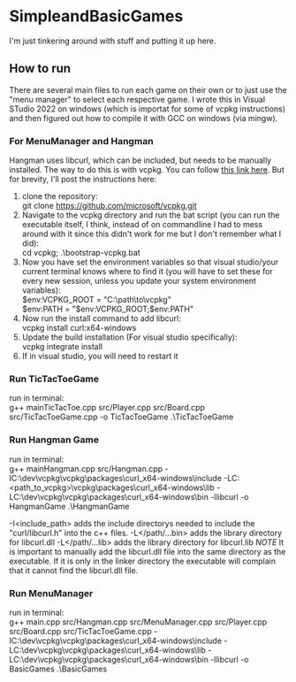 # SimpleandBasicGames
I'm just tinkering around with stuff and putting it up here.

## How to run
There are several main files to run each game on their own or to just use the "menu manager" to select each respective game.
I wrote this in Visual STudio 2022 on windows (which is importat for some of vcpkg instructions) and then figured out how to compile it with GCC on windows (via mingw).

### For MenuManager and Hangman
Hangman uses libcurl, which can be included, but needs to be manually installed. The way to do this is with vcpkg.
You can follow [this link here](https://learn.microsoft.com/en-us/vcpkg/get_started/get-started?pivots=shell-powershell#1---set-up-vcpkg).
But for brevity, I'll post the instructions here:
1. clone the repository: \
   git clone https://github.com/microsoft/vcpkg.git
3. Navigate to the vcpkg directory and run the bat script (you can run the executable itself, I think, instead of on commandline I had to mess around with it since this didn't work for me but I don't remember what I did): \
   cd vcpkg; .\bootstrap-vcpkg.bat
5. Now you have set the environment variables so that visual studio/your current terminal knows where to find it (you will have to set these for every new session, unless you update your system environment variables): \
  $env:VCPKG_ROOT = "C:\path\to\vcpkg" \
	$env:PATH = "$env:VCPKG_ROOT;$env:PATH"
6. Now run the install command to add libcurl: \
   vcpkg install curl:x64-windows
7. Update the build installation (For visual studio specifically): \
   vcpkg integrate install
8. If in visual studio, you will need to restart it

### Run TicTacToeGame
run in terminal: \
g++ mainTicTacToe.cpp src/Player.cpp src/Board.cpp src/TicTacToeGame.cpp -o TicTacToeGame
.\TicTacToeGame

### Run Hangman Game
run in terminal: \
g++ mainHangman.cpp src/Hangman.cpp -IC:\dev\vcpkg\vcpkg\packages\curl_x64-windows\include -LC:\<path_to_vcpkg>\vcpkg\packages\curl_x64-windows\lib -LC:\dev\vcpkg\vcpkg\packages\curl_x64-windows\bin -llibcurl -o HangmanGame
.\HangmanGame

-I<include_path> adds the include directorys needed to include the "curl/libcurl.h" into the c++ files.
-L</path/...bin> adds the library directory for libcurl.dll
-L</path/...lib> adds the library directory for libcurl.lib
*NOTE*
It is important to manually add the libcurl.dll file into the same directory as the executable. If it is only in the linker directory the executable will complain that it cannot find the libcurl.dll file.

### Run MenuManager
run in terminal: \
g++ main.cpp src/Hangman.cpp src/MenuManager.cpp src/Player.cpp src/Board.cpp src/TicTacToeGame.cpp -IC:\dev\vcpkg\vcpkg\packages\curl_x64-windows\include -LC:\dev\vcpkg\vcpkg\packages\curl_x64-windows\lib -LC:\dev\vcpkg\vcpkg\packages\curl_x64-windows\bin -llibcurl -o BasicGames
.\BasicGames
